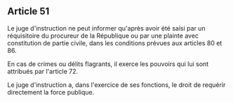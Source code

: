 Article 51
----
Le juge d'instruction ne peut informer qu'après avoir été saisi par un
réquisitoire du procureur de la République ou par une plainte avec constitution
de partie civile, dans les conditions prévues aux articles 80 et 86.

En cas de crimes ou délits flagrants, il exerce les pouvoirs qui lui sont
attribués par l'article 72.

Le juge d'instruction a, dans l'exercice de ses fonctions, le droit de requérir
directement la force publique.
